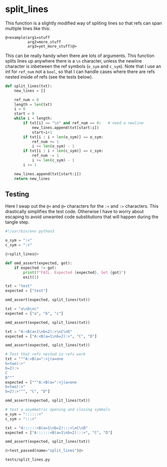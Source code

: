 # split_lines

This function is a slightly modified way of spliting lines so that refs can span multiple lines like this:

```
@<example(arg1=stuff
          arg2=more_stuff
          arg3=yet_more_stuff)@>
```

This can be really handy when there are lots of arguments. This function splits lines up anywhere there is a `\n` character, unless the newline character is inbetween the ref symbols (`o_sym` and `c_sym`). Note that I use an int for `ref_num` not a `bool`, so that I can handle cases where there are refs nested inside of refs (see the tests below).

```python {name=split_lines}
def split_lines(txt):
    new_lines = []

    ref_num = 0
    length = len(txt)
    i = 0
    start = 0
    while i < length:
        if txt[i] == "\n" and ref_num == 0:   # need a newline
            new_lines.append(txt[start:i])
            start=i+1
        if txt[i : i + len(o_sym)] == o_sym:
            ref_num += 1
            i += len(o_sym) - 1
        if txt[i : i + len(c_sym)] == c_sym:
            ref_num -= 1
            i += len(c_sym) - 1
        i += 1

    new_lines.append(txt[start:i])
    return new_lines
```

## Testing

Here I swap out the `@<` and `@>` characters for the `:<` and `:>` characters. This drastically simplifies the test code. Otherwise I have to worry about escaping to avoid unwanted code substitutions that will happen during the tangle step.

```python {tangle=tests/split_lines.py}
#!/usr/bin/env python3

o_sym = ":<"
c_sym = ":>"

@<split_lines@>

def omd_assert(expected, got):
    if expected != got:
        print(f"FAIL. Expected {expected}, Got {got}")
        exit(1)

txt = "test"
expected = ["test"]

omd_assert(expected, split_lines(txt))

txt = "a\nb\nc"
expected = ["a", "b", "c"]

omd_assert(expected, split_lines(txt))

txt = "A:<B(a=1\nb=2):>\nC\nD"
expected = ["A:<B(a=1\nb=2):>", "C", "D"]

omd_assert(expected, split_lines(txt))

# Test that refs nested in refs work
txt = """A:<B(a=":<j(a=one
b=two):>"
b=2):>
C
D"""
expected = ["""A:<B(a=":<j(a=one
b=two):>"
b=2):>""", "C", "D"]

omd_assert(expected, split_lines(txt))

# test a asymmetric opening and closing symbols
o_sym = "::::::<"
c_sym = ":::>"

txt = "A::::::<B(a=1\nb=2):::>\nC\nD"
expected = ["A::::::<B(a=1\nb=2):::>", "C", "D"]

omd_assert(expected, split_lines(txt))

@<test_passed(name="split_lines")@>
```


```bash {name=split_lines_tests menu=true}
tests/split_lines.py
```
